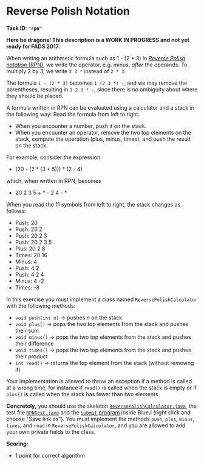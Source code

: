 Reverse Polish Notation
=======================

**Task ID: `"rpn"`**

**Here be dragons! This description is a WORK IN PROGRESS and not yet ready for FADS 2017.**

When writing an arithmetic formula such as 1 - (2 * 3) in
[*Reverse Polish notation* (RPN)](https://en.wikipedia.org/wiki/Reverse_Polish_notation),
we write the operator, e.g. minus, *after* the operands.
To multiply 2 by 3, we write `2 3 *` instead of `2 * 3`.

The formula `1 - (2 * 3)` becomes `1 (2 3 *) -`,
and we may remove the parentheses, resulting in `1 2 3 * -`,
since there is no ambiguity about where they should be placed.

A formula written in RPN can be evaluated using a calculator and a stack in the following way:
Read the formula from left to right.

* When you encounter a number, push it on the stack.
* When you encounter an operator, remove the two top elements on the stack,
  compute the operation (plus, minus, times), and push the result on the stack.

For example, consider the expression

* (20 - (2 * (3 + 5))) * (2 - 4)

which, when written in RPN, becomes

* 20 2 3 5 + * - 2 4 - *

When you read the 11 symbols from left to right, the stack changes as follows:

* Push: 20
* Push: 20 2
* Push: 20 2 3
* Push: 20 2 3 5
* Plus: 20 2 8
* Times: 20 16
* Minus: 4
* Push: 4 2
* Push: 4 2 4
* Minus: 4 -2
* Times: -8

In this exercise you must implement a class named `ReversePolishCalculator` with the following methods:

* `void push(int n)` -> pushes *n* on the stack
* `void plus()` -> pops the two top elements from the stack and pushes their sum
* `void minus()` -> pops the two top elements from the stack and pushes their difference
* `void times()` -> pops the two top elements from the stack and pushes their product
* `int read()` -> returns the top element from the stack (without removing it)

Your implementation is allowed to throw an exception if a method is called at a
wrong time, for instance if `read()` is called when the stack is empty or if
`plus()` is called when the stack has fewer than two elements.

**Concretely,** you should use the skeleton
<a href="https://github.com/Mortal/csaudk-submitj/raw/master/tasks/rpn/ReversePolishCalculator.java">
`ReversePolishCalculator.java`</a>,
the test file
<a href="https://github.com/Mortal/csaudk-submitj/raw/master/tasks/rpn/RPNTest.java">
`RPNTest.java`</a>
and the
<a href="https://github.com/Mortal/csaudk-submitj/raw/master/Submit.java">
`Submit` program</a>
inside BlueJ (right click and choose "Save link as").
You must implement the methods `push`, `plus`, `minus`, `times`, and `read` in `ReversePolishCalculator`,
and you are allowed to add your own private fields to the class.

**Scoring:**

  * 1 point for correct algorithm
